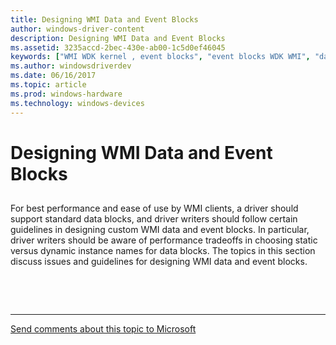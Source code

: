 ```yaml
---
title: Designing WMI Data and Event Blocks
author: windows-driver-content
description: Designing WMI Data and Event Blocks
ms.assetid: 3235accd-2bec-430e-ab00-1c5d0ef46045
keywords: ["WMI WDK kernel , event blocks", "event blocks WDK WMI", "data blocks WDK WMI", "WMI WDK kernel , data blocks", "blocks WDK WMI"]
ms.author: windowsdriverdev
ms.date: 06/16/2017
ms.topic: article
ms.prod: windows-hardware
ms.technology: windows-devices
---
```


# Designing WMI Data and Event Blocks


## <a href="" id="ddk-designing-wmi-data-and-event-blocks-kg"></a>


For best performance and ease of use by WMI clients, a driver should support standard data blocks, and driver writers should follow certain guidelines in designing custom WMI data and event blocks. In particular, driver writers should be aware of performance tradeoffs in choosing static versus dynamic instance names for data blocks. The topics in this section discuss issues and guidelines for designing WMI data and event blocks.

 

 


--------------------
[Send comments about this topic to Microsoft](mailto:wsddocfb@microsoft.com?subject=Documentation%20feedback%20%5Bkernel\kernel%5D:%20Designing%20WMI%20Data%20and%20Event%20Blocks%20%20RELEASE:%20%286/14/2017%29&body=%0A%0APRIVACY%20STATEMENT%0A%0AWe%20use%20your%20feedback%20to%20improve%20the%20documentation.%20We%20don't%20use%20your%20email%20address%20for%20any%20other%20purpose,%20and%20we'll%20remove%20your%20email%20address%20from%20our%20system%20after%20the%20issue%20that%20you're%20reporting%20is%20fixed.%20While%20we're%20working%20to%20fix%20this%20issue,%20we%20might%20send%20you%20an%20email%20message%20to%20ask%20for%20more%20info.%20Later,%20we%20might%20also%20send%20you%20an%20email%20message%20to%20let%20you%20know%20that%20we've%20addressed%20your%20feedback.%0A%0AFor%20more%20info%20about%20Microsoft's%20privacy%20policy,%20see%20http://privacy.microsoft.com/default.aspx. "Send comments about this topic to Microsoft")


